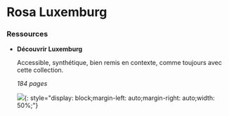 # Rosa Luxemburg



### Ressources

<div class="grid cards" markdown>

-   __Découvrir Luxemburg__

    Accessible, synthétique, bien remis en contexte, comme toujours avec cette collection.
    
    *<span class="page-count">184</span> pages*

    ![](https://editionssociales.fr/wp-content/uploads/2021/08/DecouvrirLuxemburg-410x655.jpg){: style="display: block;margin-left: auto;margin-right: auto;width: 50%;"}

</div>